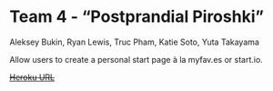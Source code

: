 # Team 4 - “Postprandial Piroshki”

Aleksey Bukin, Ryan Lewis, Truc Pham, Katie Soto, Yuta Takayama

Allow users to create a personal start page à la myfav.es or start.io.

<del>[Heroku URL](http://hollow-dusk-1007.heroku.com/)</del>